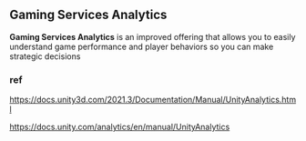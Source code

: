 ## Gaming Services Analytics
**Gaming Services Analytics** is an improved offering that allows you to easily understand game performance and player behaviors so you can make strategic decisions
 
 


### ref 
https://docs.unity3d.com/2021.3/Documentation/Manual/UnityAnalytics.html

https://docs.unity.com/analytics/en/manual/UnityAnalytics
